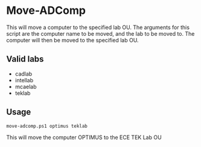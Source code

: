Move-ADComp
===========
This will move a computer to the specified lab OU. The arguments for this 
script are the computer name to be moved, and the lab to be moved to. 
The computer will then be moved to the specified lab OU. 

Valid labs 
----------
* cadlab 
* intellab
* mcaelab
* teklab

Usage
-----
    move-adcomp.ps1 optimus teklab
This will move the computer OPTIMUS to the ECE TEK Lab OU